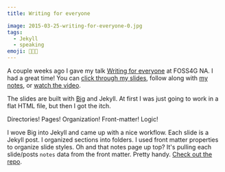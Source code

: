 ```yaml
---
title: Writing for everyone

image: 2015-03-25-writing-for-everyone-0.jpg
tags:
  - Jekyll
  - speaking
emoji: 👩🏼‍🏫
---
```


A couple weeks ago I gave my talk [Writing for everyone](https://katydecorah.com/writing-for-everyone/) at FOSS4G NA. I had a great time! You can [click through my slides](https://katydecorah.com/writing-for-everyone/), follow along with [my notes](https://katydecorah.com/writing-for-everyone/notes/), or <a href="https://youtu.be/bXd6aRRvJG4?list=PLWW0CjV-TafaJlkE6Zq4OgXgb04TQfNiR" data-proofer-ignore>watch the video</a>.

The slides are built with [Big](http://www.macwright.org/big/) and Jekyll. At first I was just going to work in a flat HTML file, but then I got the itch.

Directories! Pages! Organization! Front-matter! Logic!

I wove Big into Jekyll and came up with a nice workflow. Each slide is a Jekyll post. I organized sections into folders. I used front matter properties to organize slide styles. Oh and that notes page up top? It's pulling each slide/posts `notes` data from the front matter. Pretty handy. [Check out the repo](https://github.com/katydecorah/writing-for-everyone).
